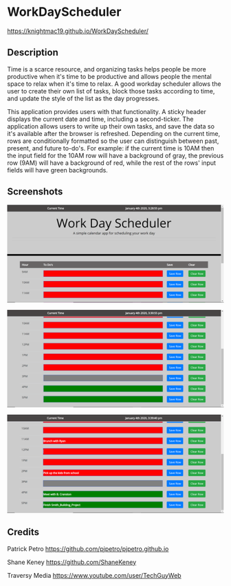 # WorkDayScheduler

https://knightmac19.github.io/WorkDayScheduler/

## Description 

Time is a scarce resource, and organizing tasks helps people be more productive when it's time to be productive and allows people the mental space to relax when it's time to relax. A good workday scheduler allows the user to create their own list of tasks, block those tasks according to time, and update the style of the list as the day progresses. 

This application provides users with that functionality. A sticky header displays the current date and time, including a second-ticker. The application allows users to write up their own tasks, and save the data so it's available after the browser is refreshed. Depending on the current time, rows are conditionally formatted so the user can distinguish between past, present, and future to-do's. For example: if the current time is 10AM then the input field for the 10AM row will have a background of gray, the previous row (9AM) will have a background of red, while the rest of the rows' input fields will have green backgrounds. 


## Screenshots
![alt_text](https://github.com/knightmac19/WorkDayScheduler/blob/master/WorkDayScheduler1.png)

![alt_text](https://github.com/knightmac19/WorkDayScheduler/blob/master/WorkDayScheduler2.png)

![alt_text](https://github.com/knightmac19/WorkDayScheduler/blob/master/WorkDayScheduler3.png)

## Credits

Patrick Petro
https://github.com/pjpetro/pjpetro.github.io

Shane Keney
https://github.com/ShaneKeney

Traversy Media
https://www.youtube.com/user/TechGuyWeb

